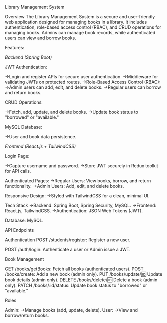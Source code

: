 Library Management System

Overview
The Library Management System is a secure and user-friendly web application designed for managing books in a library. It includes authentication, role-based access control (RBAC), and CRUD operations for managing books. Admins can manage book records, while authenticated users can view and borrow books.


Features:

*Backend (Spring Boot)*

JWT Authentication:

->Login and register APIs for secure user authentication.
->Middleware for validating JWTs on protected routes.
->Role-Based Access Control (RBAC):
->Admin users can add, edit, and delete books.
->Regular users can borrow and return books.

CRUD Operations:

->Fetch, add, update, and delete books.
->Update book status to "borrowed" or "available."

MySQL Database:

->User and book data persistence.

*Frontend (React.js + TailwindCSS)*

Login Page:

->Capture username and password.
->Store JWT securely in Redux toolkit for API calls.

Authenticated Pages:
->Regular Users: View books, borrow, and return functionality.
->Admin Users: Add, edit, and delete books.

Responsive Design:
->Styled with TailwindCSS for a clean, minimal UI.

Tech Stack
->Backend: Spring Boot, Spring Security, MySQL.
->Frontend: React.js, TailwindCSS.
->Authentication: JSON Web Tokens (JWT).

Database: MySQL.

API Endpoints

Authentication
POST /students/register: Register a new user.

POST /auth/login: Authenticate a user or Admin issue a JWT.

Book Management

GET /books/getBooks: Fetch all books (authenticated users).
POST /books/create: Add a new book (admin only).
PUT /books/update/:id: Update book details (admin only).
DELETE /books/delete/:id: Delete a book (admin only).
PATCH /books/:id/status: Update book status to "borrowed" or "available."

Roles

Admin:
->Manage books (add, update, delete).
User:
->View and borrow/return books.


